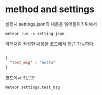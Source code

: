 method and settings
========

실행시 settings.json의 내용을 읽어들이기위해서  

```
meteor run -s setting.json
```


아래처럼 작성한 내용을 코드에서 접근 가능하다.

```json

{
  "test_msg" : "hello"
}

```

코드에서 접근은  

```
Meteor.settings.test_msg
```
